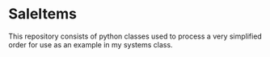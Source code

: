 # SaleItems
This repository consists of python classes used to process a very simplified order for use as an example in my systems class.
